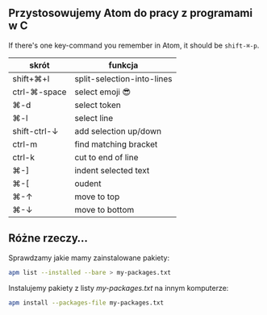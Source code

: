 ## Przystosowujemy Atom do pracy z programami w C

If there's one key-command you remember in Atom, it should be `shift-⌘-p`.

| skrót          | funkcja                        |
|----------------|--------------------------------|
|  shift+⌘+l     |  split-selection-into-lines    |
|  ctrl-⌘-space  |  select emoji 😎               |
|  ⌘-d           |  select token                  |
|  ⌘-l           |  select line                   |
|  shift-ctrl-↓  |  add selection up/down         |
|  ctrl-m        |  find matching bracket         |
|  ctrl-k        |  cut to end of line            |
|  ⌘-]           |  indent selected text          |
|  ⌘-[           |  oudent                        |
|  ⌘-↑           |  move to top                   |
|  ⌘-↓           |  move to bottom                |


## Różne rzeczy…

Sprawdzamy jakie mamy zainstalowane pakiety:

```bash
apm list --installed --bare > my-packages.txt
```

Instalujemy pakiety z listy _my-packages.txt_ na innym komputerze:

```bash
apm install --packages-file my-packages.txt
```
